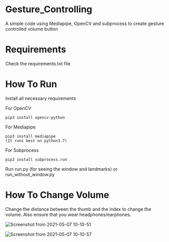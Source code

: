 # Gesture_Controlling

A simple code using Mediapipe, OpenCV and subprocess to create gesture controlled volume button

# Requirements
  
  Check the requirements.txt file
 
# How To Run
  
  Install all necessary requirements
  
  For OpenCV
    
    pip3 install opencv-python
  
  For Mediapipe
    
    pip3 install mediapipe
    (It runs best on python3.7)
  
  For Subprocess
    
    pip3 install subprocess.run
    
  
 Run run.py (for seeing the window and landmarks) or run_without_window.py
 
    
# How To Change Volume
  
  Change the distance between the thumb and the index to change the volume. Also ensure that you wear headphones/earphones.
  
  ![Screenshot from 2021-05-07 10-10-51](https://user-images.githubusercontent.com/74947682/117399245-ba555900-af1d-11eb-9ca4-0a22fd812723.png)
  
  ![Screenshot from 2021-05-07 10-10-57](https://user-images.githubusercontent.com/74947682/117399254-c3dec100-af1d-11eb-8fca-7eb49c596f70.png)

